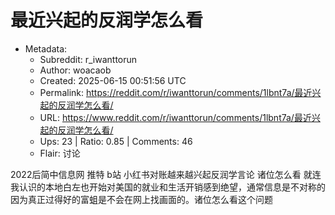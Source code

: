 # 最近兴起的反润学怎么看

- Metadata:
  - Subreddit: r_iwanttorun
  - Author: woacaob
  - Created: 2025-06-15 00:51:56 UTC
  - Permalink: https://reddit.com/r/iwanttorun/comments/1lbnt7a/最近兴起的反润学怎么看/
  - URL: https://www.reddit.com/r/iwanttorun/comments/1lbnt7a/最近兴起的反润学怎么看/
  - Ups: 23 | Ratio: 0.85 | Comments: 46
  - Flair: 讨论


2022后简中信息网 推特 b站 小红书对账越来越兴起反润学言论 诸位怎么看
就连我认识的本地白左也开始对美国的就业和生活开销感到绝望，通常信息是不对称的因为真正过得好的富蛆是不会在网上找画面的。诸位怎么看这个问题

